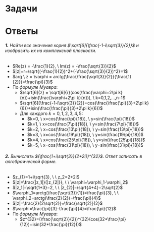 # Задачи

# Ответы
###### **1.** Найти все значения корня $\sqrt[6]{\frac{-1-i\sqrt{3}}{2}}$ и изобразить их на комплексной плоскости.
- $Re(z) = -\frac{1}{2}, \ Im(z) = -\frac{\sqrt{3}}{2}$
- $|z|=r=\sqrt{(-\frac{1}{2})^2+(-\frac{\sqrt{3}}{2})^2}=1$ 
- $arg \ z = \varphi = arctg(\frac{\frac{\sqrt{3}}{2}}{\frac{1}{2}})=\frac{\pi}{3}$ 
- По *формуле Муавра*: 
	- $\sqrt[6]{z} = \sqrt[6]{r}(cos(\frac{\varphi+2\pi k}{n})+isin(\frac{\varphi+2\pi k}{n})), \ k=0,1,2,...,n-1$
	- $\sqrt[6]{\frac{-1-i\sqrt{3}}{2}}=cos(\frac{\frac{\pi}{3}+2\pi k}{6})+isin(\frac{\frac{\pi}{3}+2\pi k}{6})$ 
	- Для каждого $k = 0,1,2,3,4,5$:
		- $k=0, \ x=cos(\frac{\pi}{18}), \ y=sin(\frac{\pi}{18})$
		- $k=1, \ x=cos(\frac{7\pi}{18}), \ y=sin(\frac{7\pi}{18})$
		- $k=2, \ x=cos(\frac{13\pi}{18}), \ y=sin(\frac{13\pi}{18})$
		- $k=3, \ x=cos(\frac{19\pi}{18}), \ y=sin(\frac{19\pi}{18})$
		- $k=4, \ x=cos(\frac{25\pi}{18}), \ y=sin(\frac{25\pi}{18})$
		- $k=5, \ x=cos(\frac{31\pi}{18}), \ y=sin(\frac{31\pi}{18})$

###### **2.** Вычислить $(\frac{1+i\sqrt{3}}{2+2i})^{32}$. Ответ записать в алгебраической форме.
- $z_{1}=1+i\sqrt{3}, \ \ z_2=2+2i$
- $|z|=\frac{|z_1|}{|z_{2|}}, \ \ \varphi=\varphi_1-\varphi_2$
- $|z_1|=\sqrt{1+3}=2, \ \ |z_{2}|=\sqrt{4+4}=2\sqrt{2}$ 
- $\varphi_1=arctg(\frac{\sqrt{3}}{1})=\frac{\pi}{3}, \ \ \varphi_2=arctg(\frac{2}{2})=\frac{\pi}{4}$ 
- $|z|=\frac{2}{2\sqrt{2}}=\frac{\sqrt{2}}{2}$
- $\varphi=\frac{\pi}{3}-\frac{\pi}{4}=\frac{\pi}{12}$ 
- По *формуле Муавра*: 
	- $z^{32}=(\frac{\sqrt{2}}{2})^{32}(cos(32*\frac{\pi}{12})+isin(32*\frac{\pi}{12}))$ 